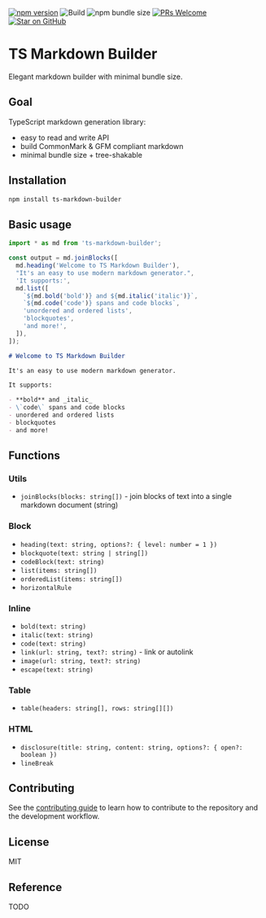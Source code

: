 [![npm version](https://badge.fury.io/js/ts-markdown-builder.svg)](https://badge.fury.io/js/ts-markdown-builder)
![Build](https://github.com/mdjastrzebski/ts-markdown-builder/actions/workflows/ci.yml/badge.svg)
![npm bundle size](https://deno.bundlejs.com/badge?q=ts-markdown-builder)
[![PRs Welcome](https://img.shields.io/badge/PRs-welcome-brightgreen.svg)](http://makeapullrequest.com)
[![Star on GitHub](https://img.shields.io/github/stars/mdjastrzebski/ts-markdown-builder.svg?style=social)](https://github.com/mdjastrzebski/ts-markdown-builder/stargazers)

# TS Markdown Builder

Elegant markdown builder with minimal bundle size.

## Goal

TypeScript markdown generation library:

- easy to read and write API
- build CommonMark & GFM compliant markdown
- minimal bundle size + tree-shakable

## Installation

```sh
npm install ts-markdown-builder
```

## Basic usage

```js
import * as md from 'ts-markdown-builder';

const output = md.joinBlocks([
  md.heading('Welcome to TS Markdown Builder'),
  "It's an easy to use modern markdown generator.",
  'It supports:',
  md.list([
    `${md.bold('bold')} and ${md.italic('italic')}`,
    `${md.code('code')} spans and code blocks`,
    'unordered and ordered lists',
    'blockquotes',
    'and more!',
  ]),
]);
```

```markdown
# Welcome to TS Markdown Builder

It's an easy to use modern markdown generator.

It supports:

- **bold** and _italic_
- \`code\` spans and code blocks
- unordered and ordered lists
- blockquotes
- and more!
```

## Functions

### Utils

- `joinBlocks(blocks: string[])` - join blocks of text into a single markdown document (string) 

### Block
- `heading(text: string, options?: { level: number = 1 })`
- `blockquote(text: string | string[])`
- `codeBlock(text: string)`
- `list(items: string[])`
- `orderedList(items: string[])`
- `horizontalRule`

### Inline

- `bold(text: string)`
- `italic(text: string)`
- `code(text: string)`
- `link(url: string, text?: string)` - link or autolink
- `image(url: string, text?: string)`
- `escape(text: string)`

### Table

- `table(headers: string[], rows: string[][])`

### HTML

- `disclosure(title: string, content: string, options?: { open?: boolean })`
- `lineBreak`

## Contributing

See the [contributing guide](CONTRIBUTING.md) to learn how to contribute to the repository and the development workflow.

## License

MIT

## Reference

TODO
